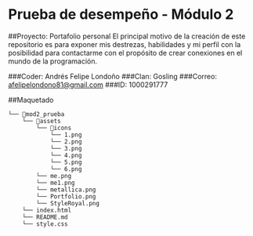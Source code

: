 # Prueba de desempeño - Módulo 2

##Proyecto: Portafolio personal
El principal motivo de la creación de este repositorio es para exponer mis destrezas, habilidades y mi perfil con la posibilidad para contactarme con el propósito de crear conexiones en el mundo de la programación.

###Coder: Andrés Felipe Londoño
###Clan: Gosling
###Correo: afelipelondono81@gmail.com
###ID: 1000291777

##Maquetado
```
└── 📁mod2_prueba
    └── 📁assets
        └── 📁icons
            └── 1.png
            └── 2.png
            └── 3.png
            └── 4.png
            └── 5.png
            └── 6.png
        └── me.png
        └── me1.png
        └── metallica.png
        └── Portfolio.png
        └── StyleRoyal.png
    └── index.html
    └── README.md
    └── style.css
```

